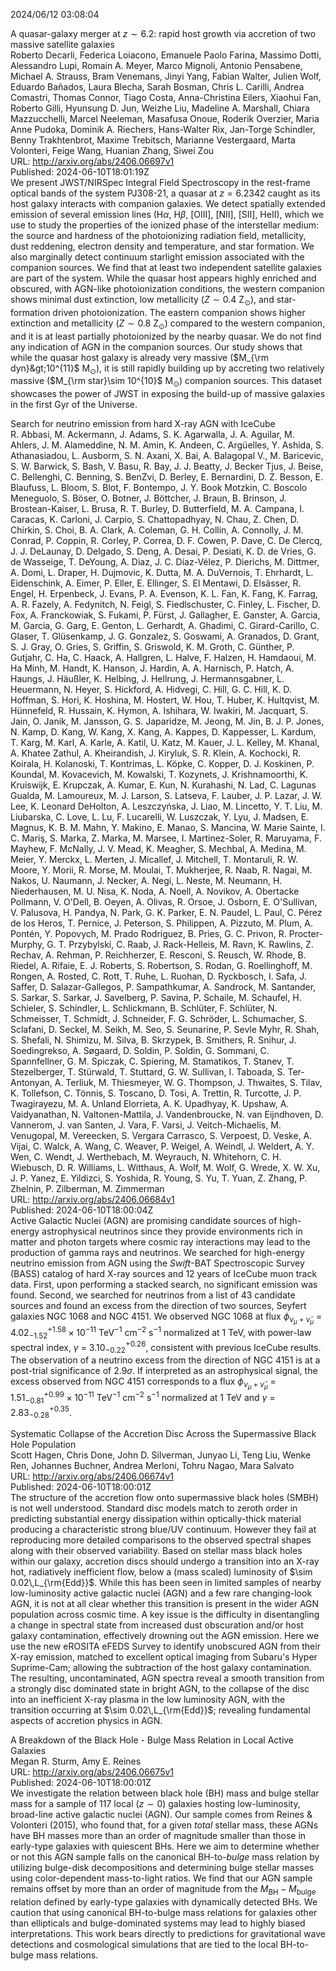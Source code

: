 2024/06/12 03:08:04  

A quasar-galaxy merger at $z\sim 6.2$: rapid host growth via accretion
  of two massive satellite galaxies  
Roberto Decarli, Federica Loiacono, Emanuele Paolo Farina, Massimo Dotti, Alessandro Lupi, Romain A. Meyer, Marco Mignoli, Antonio Pensabene, Michael A. Strauss, Bram Venemans, Jinyi Yang, Fabian Walter, Julien Wolf, Eduardo Bañados, Laura Blecha, Sarah Bosman, Chris L. Carilli, Andrea Comastri, Thomas Connor, Tiago Costa, Anna-Christina Eilers, Xiaohui Fan, Roberto Gilli, Hyunsung D. Jun, Weizhe Liu, Madeline A. Marshall, Chiara Mazzucchelli, Marcel Neeleman, Masafusa Onoue, Roderik Overzier, Maria Anne Pudoka, Dominik A. Riechers, Hans-Walter Rix, Jan-Torge Schindler, Benny Trakhtenbrot, Maxime Trebitsch, Marianne Vestergaard, Marta Volonteri, Feige Wang, Huanian Zhang, Siwei Zou  
URL: http://arxiv.org/abs/2406.06697v1  
Published: 2024-06-10T18:01:19Z  
  We present JWST/NIRSpec Integral Field Spectroscopy in the rest-frame optical bands of the system PJ308-21, a quasar at $z=6.2342$ caught as its host galaxy interacts with companion galaxies. We detect spatially extended emission of several emission lines (H$\alpha$, H$\beta$, [OIII], [NII], [SII], HeII), which we use to study the properties of the ionized phase of the interstellar medium: the source and hardness of the photoionizing radiation field, metallicity, dust reddening, electron density and temperature, and star formation. We also marginally detect continuum starlight emission associated with the companion sources. We find that at least two independent satellite galaxies are part of the system. While the quasar host appears highly enriched and obscured, with AGN-like photoionization conditions, the western companion shows minimal dust extinction, low metallicity ($Z\sim0.4$ Z$_\odot$), and star-formation driven photoionization. The eastern companion shows higher extinction and metallicity ($Z\sim0.8$ Z$_\odot$) compared to the western companion, and it is at least partially photoionized by the nearby quasar. We do not find any indication of AGN in the companion sources. Our study shows that while the quasar host galaxy is already very massive ($M_{\rm dyn}&gt;10^{11}$ M$_\odot$), it is still rapidly building up by accreting two relatively massive ($M_{\rm star}\sim 10^{10}$ M$_\odot$) companion sources. This dataset showcases the power of JWST in exposing the build-up of massive galaxies in the first Gyr of the Universe.   

Search for neutrino emission from hard X-ray AGN with IceCube  
R. Abbasi, M. Ackermann, J. Adams, S. K. Agarwalla, J. A. Aguilar, M. Ahlers, J. M. Alameddine, N. M. Amin, K. Andeen, C. Argüelles, Y. Ashida, S. Athanasiadou, L. Ausborm, S. N. Axani, X. Bai, A. Balagopal V., M. Baricevic, S. W. Barwick, S. Bash, V. Basu, R. Bay, J. J. Beatty, J. Becker Tjus, J. Beise, C. Bellenghi, C. Benning, S. BenZvi, D. Berley, E. Bernardini, D. Z. Besson, E. Blaufuss, L. Bloom, S. Blot, F. Bontempo, J. Y. Book Motzkin, C. Boscolo Meneguolo, S. Böser, O. Botner, J. Böttcher, J. Braun, B. Brinson, J. Brostean-Kaiser, L. Brusa, R. T. Burley, D. Butterfield, M. A. Campana, I. Caracas, K. Carloni, J. Carpio, S. Chattopadhyay, N. Chau, Z. Chen, D. Chirkin, S. Choi, B. A. Clark, A. Coleman, G. H. Collin, A. Connolly, J. M. Conrad, P. Coppin, R. Corley, P. Correa, D. F. Cowen, P. Dave, C. De Clercq, J. J. DeLaunay, D. Delgado, S. Deng, A. Desai, P. Desiati, K. D. de Vries, G. de Wasseige, T. DeYoung, A. Diaz, J. C. Díaz-Vélez, P. Dierichs, M. Dittmer, A. Domi, L. Draper, H. Dujmovic, K. Dutta, M. A. DuVernois, T. Ehrhardt, L. Eidenschink, A. Eimer, P. Eller, E. Ellinger, S. El Mentawi, D. Elsässer, R. Engel, H. Erpenbeck, J. Evans, P. A. Evenson, K. L. Fan, K. Fang, K. Farrag, A. R. Fazely, A. Fedynitch, N. Feigl, S. Fiedlschuster, C. Finley, L. Fischer, D. Fox, A. Franckowiak, S. Fukami, P. Fürst, J. Gallagher, E. Ganster, A. Garcia, M. Garcia, G. Garg, E. Genton, L. Gerhardt, A. Ghadimi, C. Girard-Carillo, C. Glaser, T. Glüsenkamp, J. G. Gonzalez, S. Goswami, A. Granados, D. Grant, S. J. Gray, O. Gries, S. Griffin, S. Griswold, K. M. Groth, C. Günther, P. Gutjahr, C. Ha, C. Haack, A. Hallgren, L. Halve, F. Halzen, H. Hamdaoui, M. Ha Minh, M. Handt, K. Hanson, J. Hardin, A. A. Harnisch, P. Hatch, A. Haungs, J. Häußler, K. Helbing, J. Hellrung, J. Hermannsgabner, L. Heuermann, N. Heyer, S. Hickford, A. Hidvegi, C. Hill, G. C. Hill, K. D. Hoffman, S. Hori, K. Hoshina, M. Hostert, W. Hou, T. Huber, K. Hultqvist, M. Hünnefeld, R. Hussain, K. Hymon, A. Ishihara, W. Iwakiri, M. Jacquart, S. Jain, O. Janik, M. Jansson, G. S. Japaridze, M. Jeong, M. Jin, B. J. P. Jones, N. Kamp, D. Kang, W. Kang, X. Kang, A. Kappes, D. Kappesser, L. Kardum, T. Karg, M. Karl, A. Karle, A. Katil, U. Katz, M. Kauer, J. L. Kelley, M. Khanal, A. Khatee Zathul, A. Kheirandish, J. Kiryluk, S. R. Klein, A. Kochocki, R. Koirala, H. Kolanoski, T. Kontrimas, L. Köpke, C. Kopper, D. J. Koskinen, P. Koundal, M. Kovacevich, M. Kowalski, T. Kozynets, J. Krishnamoorthi, K. Kruiswijk, E. Krupczak, A. Kumar, E. Kun, N. Kurahashi, N. Lad, C. Lagunas Gualda, M. Lamoureux, M. J. Larson, S. Latseva, F. Lauber, J. P. Lazar, J. W. Lee, K. Leonard DeHolton, A. Leszczyńska, J. Liao, M. Lincetto, Y. T. Liu, M. Liubarska, C. Love, L. Lu, F. Lucarelli, W. Luszczak, Y. Lyu, J. Madsen, E. Magnus, K. B. M. Mahn, Y. Makino, E. Manao, S. Mancina, W. Marie Sainte, I. C. Mariş, S. Marka, Z. Marka, M. Marsee, I. Martinez-Soler, R. Maruyama, F. Mayhew, F. McNally, J. V. Mead, K. Meagher, S. Mechbal, A. Medina, M. Meier, Y. Merckx, L. Merten, J. Micallef, J. Mitchell, T. Montaruli, R. W. Moore, Y. Morii, R. Morse, M. Moulai, T. Mukherjee, R. Naab, R. Nagai, M. Nakos, U. Naumann, J. Necker, A. Negi, L. Neste, M. Neumann, H. Niederhausen, M. U. Nisa, K. Noda, A. Noell, A. Novikov, A. Obertacke Pollmann, V. O'Dell, B. Oeyen, A. Olivas, R. Orsoe, J. Osborn, E. O'Sullivan, V. Palusova, H. Pandya, N. Park, G. K. Parker, E. N. Paudel, L. Paul, C. Pérez de los Heros, T. Pernice, J. Peterson, S. Philippen, A. Pizzuto, M. Plum, A. Pontén, Y. Popovych, M. Prado Rodriguez, B. Pries, G. C. Privon, R. Procter-Murphy, G. T. Przybylski, C. Raab, J. Rack-Helleis, M. Ravn, K. Rawlins, Z. Rechav, A. Rehman, P. Reichherzer, E. Resconi, S. Reusch, W. Rhode, B. Riedel, A. Rifaie, E. J. Roberts, S. Robertson, S. Rodan, G. Roellinghoff, M. Rongen, A. Rosted, C. Rott, T. Ruhe, L. Ruohan, D. Ryckbosch, I. Safa, J. Saffer, D. Salazar-Gallegos, P. Sampathkumar, A. Sandrock, M. Santander, S. Sarkar, S. Sarkar, J. Savelberg, P. Savina, P. Schaile, M. Schaufel, H. Schieler, S. Schindler, L. Schlickmann, B. Schlüter, F. Schlüter, N. Schmeisser, T. Schmidt, J. Schneider, F. G. Schröder, L. Schumacher, S. Sclafani, D. Seckel, M. Seikh, M. Seo, S. Seunarine, P. Sevle Myhr, R. Shah, S. Shefali, N. Shimizu, M. Silva, B. Skrzypek, B. Smithers, R. Snihur, J. Soedingrekso, A. Søgaard, D. Soldin, P. Soldin, G. Sommani, C. Spannfellner, G. M. Spiczak, C. Spiering, M. Stamatikos, T. Stanev, T. Stezelberger, T. Stürwald, T. Stuttard, G. W. Sullivan, I. Taboada, S. Ter-Antonyan, A. Terliuk, M. Thiesmeyer, W. G. Thompson, J. Thwaites, S. Tilav, K. Tollefson, C. Tönnis, S. Toscano, D. Tosi, A. Trettin, R. Turcotte, J. P. Twagirayezu, M. A. Unland Elorrieta, A. K. Upadhyay, K. Upshaw, A. Vaidyanathan, N. Valtonen-Mattila, J. Vandenbroucke, N. van Eijndhoven, D. Vannerom, J. van Santen, J. Vara, F. Varsi, J. Veitch-Michaelis, M. Venugopal, M. Vereecken, S. Vergara Carrasco, S. Verpoest, D. Veske, A. Vijai, C. Walck, A. Wang, C. Weaver, P. Weigel, A. Weindl, J. Weldert, A. Y. Wen, C. Wendt, J. Werthebach, M. Weyrauch, N. Whitehorn, C. H. Wiebusch, D. R. Williams, L. Witthaus, A. Wolf, M. Wolf, G. Wrede, X. W. Xu, J. P. Yanez, E. Yildizci, S. Yoshida, R. Young, S. Yu, T. Yuan, Z. Zhang, P. Zhelnin, P. Zilberman, M. Zimmerman  
URL: http://arxiv.org/abs/2406.06684v1  
Published: 2024-06-10T18:00:04Z  
  Active Galactic Nuclei (AGN) are promising candidate sources of high-energy astrophysical neutrinos since they provide environments rich in matter and photon targets where cosmic ray interactions may lead to the production of gamma rays and neutrinos. We searched for high-energy neutrino emission from AGN using the $\textit{Swift}$-BAT Spectroscopic Survey (BASS) catalog of hard X-ray sources and 12 years of IceCube muon track data. First, upon performing a stacked search, no significant emission was found. Second, we searched for neutrinos from a list of 43 candidate sources and found an excess from the direction of two sources, Seyfert galaxies NGC 1068 and NGC 4151. We observed NGC 1068 at flux $\phi_{\nu_{\mu}+\bar{\nu}_{\mu}}$ = $4.02_{-1.52}^{+1.58} \times 10^{-11}$ TeV$^{-1}$ cm$^{-2}$ s$^{-1}$ normalized at 1 TeV, with power-law spectral index, $\gamma$ = 3.10$^{+0.26}_{-0.22}$, consistent with previous IceCube results. The observation of a neutrino excess from the direction of NGC 4151 is at a post-trial significance of 2.9$\sigma$. If interpreted as an astrophysical signal, the excess observed from NGC 4151 corresponds to a flux $\phi_{\nu_{\mu}+\bar{\nu}_{\mu}}$ = $1.51_{-0.81}^{+0.99} \times 10^{-11}$ TeV$^{-1}$ cm$^{-2}$ s$^{-1}$ normalized at 1 TeV and $\gamma$ = 2.83$^{+0.35}_{-0.28}$.   

Systematic Collapse of the Accretion Disc Across the Supermassive Black
  Hole Population  
Scott Hagen, Chris Done, John D. Silverman, Junyao Li, Teng Liu, Wenke Ren, Johannes Buchner, Andrea Merloni, Tohru Nagao, Mara Salvato  
URL: http://arxiv.org/abs/2406.06674v1  
Published: 2024-06-10T18:00:01Z  
  The structure of the accretion flow onto supermassive black holes (SMBH) is not well understood. Standard disc models match to zeroth order in predicting substantial energy dissipation within optically-thick material producing a characteristic strong blue/UV continuum. However they fail at reproducing more detailed comparisons to the observed spectral shapes along with their observed variability. Based on stellar mass black holes within our galaxy, accretion discs should undergo a transition into an X-ray hot, radiatively inefficient flow, below a (mass scaled) luminosity of $\sim 0.02\,L_{\rm{Edd}}$. While this has been seen in limited samples of nearby low-luminosity active galactic nuclei (AGN) and a few rare changing-look AGN, it is not at all clear whether this transition is present in the wider AGN population across cosmic time. A key issue is the difficulty in disentangling a change in spectral state from increased dust obscuration and/or host galaxy contamination, effectively drowning out the AGN emission. Here we use the new eROSITA eFEDS Survey to identify unobscured AGN from their X-ray emission, matched to excellent optical imaging from Subaru's Hyper Suprime-Cam; allowing the subtraction of the host galaxy contamination. The resulting, uncontaminated, AGN spectra reveal a smooth transition from a strongly disc dominated state in bright AGN, to the collapse of the disc into an inefficient X-ray plasma in the low luminosity AGN, with the transition occurring at $\sim 0.02\,L_{\rm{Edd}}$; revealing fundamental aspects of accretion physics in AGN.   

A Breakdown of the Black Hole - Bulge Mass Relation in Local Active
  Galaxies  
Megan R. Sturm, Amy E. Reines  
URL: http://arxiv.org/abs/2406.06675v1  
Published: 2024-06-10T18:00:01Z  
  We investigate the relation between black hole (BH) mass and bulge stellar mass for a sample of 117 local ($z \sim 0$) galaxies hosting low-luminosity, broad-line active galactic nuclei (AGN). Our sample comes from Reines &amp; Volonteri (2015), who found that, for a given $total$ stellar mass, these AGNs have BH masses more than an order of magnitude smaller than those in early-type galaxies with quiescent BHs. Here we aim to determine whether or not this AGN sample falls on the canonical BH-to-$bulge$ mass relation by utilizing bulge-disk decompositions and determining bulge stellar masses using color-dependent mass-to-light ratios. We find that our AGN sample remains offset by more than an order of magnitude from the $M_\mathrm{BH}-M_\mathrm{bulge}$ relation defined by early-type galaxies with dynamically detected BHs. We caution that using canonical BH-to-bulge mass relations for galaxies other than ellipticals and bulge-dominated systems may lead to highly biased interpretations. This work bears directly to predictions for gravitational wave detections and cosmological simulations that are tied to the local BH-to-bulge mass relations.   

